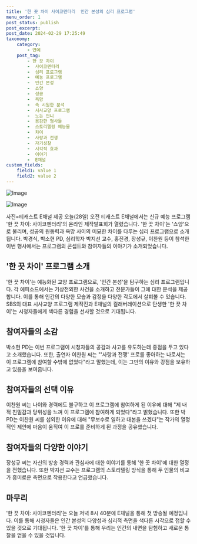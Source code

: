 ```yaml
---
title: '한 끗 차이 사이코멘터리  인간 본성의 심리 프로그램'
menu_order: 1
post_status: publish
post_excerpt: 
post_date: 2024-02-29 17:25:49
taxonomy:
    category:
        - 연예
    post_tag:
        - 한 끗 차이
        -  사이코멘터리
        -  심리 프로그램
        -  예능 프로그램
        -  인간 본성
        -  쇼양
        -  성공
        -  욕망
        -  속 시원한 분석
        -  시사교양 프로그램
        -  노는 언니
        -  용감한 형사들
        -  스토리텔링 예능물
        -  차이
        -  사랑과 전쟁
        -  자기성찰
        -  시각적 효과
        -  이야기
        -  E채널
custom_fields:
    field1: value 1
    field2: value 2
---
```


![Image](https://mimgnews.pstatic.net/image/052/2024/02/28/202402281216206376_d_20240228121901826.jpg?type=w540)

![Image](https://ssl.pstatic.net/mimgnews/image/052/2024/02/28/202402281216206376_img_0_20240228121901830.jpg?type=w540)

사진=티캐스트 E채널 제공
오늘(28일) 오전 티캐스트 E채널에서는 신규 예능 프로그램 '한 끗 차이: 사이코멘터리'의 온라인 제작발표회가 열렸습니다. '한 끗 차이'는 '쇼양'으로 불리며, 성공의 원동력과 욕망 사이의 미묘한 차이를 다루는 심리 프로그램으로 소개됩니다. 박경식, 박소현 PD, 심리학자 박지선 교수, 홍진경, 장성규, 이찬원 등이 참석한 이번 행사에서는 프로그램의 콘셉트와 참여자들의 이야기가 소개되었습니다.
## '한 끗 차이' 프로그램 소개
'한 끗 차이'는 예능화된 교양 프로그램으로, '인간 본성'을 탐구하는 심리 프로그램입니다. 각 에피소드에서는 기상천외한 사건을 소개하고 전문가들이 그에 대한 분석을 제공합니다. 이를 통해 인간의 다양한 모습과 감정을 다양한 각도에서 살펴볼 수 있습니다. SBS의 대표 시사교양 프로그램 제작진과 E채널의 컬래버레이션으로 탄생한 '한 끗 차이'는 시청자들에게 색다른 경험을 선사할 것으로 기대됩니다.
## 참여자들의 소감
박소현 PD는 이번 프로그램이 시청자들의 공감과 사고를 유도하는데 중점을 두고 있다고 소개했습니다. 또한, 출연자 이찬원 씨는 "'사랑과 전쟁' 프로를 좋아하는 나로서는 이 프로그램에 참여할 수밖에 없었다"라고 말했는데, 이는 그만의 이유와 강점을 보유하고 있음을 보여줍니다.
## 참여자들의 선택 이유
이찬원 씨는 나이와 경력에도 불구하고 이 프로그램에 참여하게 된 이유에 대해 "제 내적 친밀감과 당위성을 느껴 이 프로그램에 참여하게 되었다"라고 밝혔습니다. 또한 박 PD는 이찬원 씨를 섭외한 이유에 대해 "무보수로 일하고 대본을 쓰겠다"는 작가의 열정적인 제안에 마음이 움직여 이 프로를 준비하게 된 과정을 공유했습니다.
## 참여자들의 다양한 이야기
장성규 씨는 자신의 방송 경력과 관심사에 대한 이야기를 통해 '한 끗 차이'에 대한 열정을 전했습니다. 또한 박지선 교수는 프로그램의 스토리텔링 방식을 통해 두 인물의 비교가 흥미로운 측면으로 작용한다고 언급했습니다.
## 마무리
'한 끗 차이: 사이코멘터리'는 오늘 저녁 8시 40분에 E채널을 통해 첫 방송될 예정입니다. 이를 통해 시청자들은 인간 본성의 다양성과 심리적 측면을 색다른 시각으로 접할 수 있을 것으로 기대됩니다. '한 끗 차이'를 통해 우리는 인간의 내면을 탐험하고 새로운 통찰을 얻을 수 있을 것입니다.
